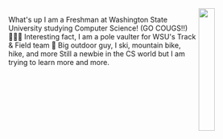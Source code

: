 <img align="right" width="25%" src="https://media.giphy.com/media/SUj9xQ5ou9PfA1FU1M/giphy.gif">

 What's up I am a Freshman at Washington State University studying Computer Science! (GO COUGS!!)    
 🏃🏻‍♂️ Interesting fact, I am a pole vaulter for WSU's Track & Field team
 🌲 Big outdoor guy, I ski, mountain bike, hike, and more
 Still a newbie in the CS world but I am trying to learn more and more.
